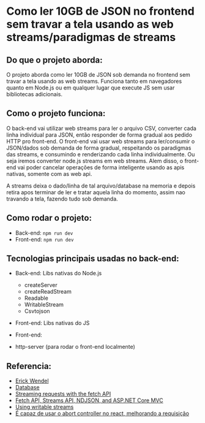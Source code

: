 # Como ler 10GB de JSON no frontend sem travar a tela usando as web streams/paradigmas de streams

## Do que o projeto aborda:

O projeto aborda como ler 10GB de JSON sob demanda no frontend sem travar a tela usando as web streams. Funciona tanto em navegadores quanto em Node.js ou em qualquer lugar que execute JS sem usar bibliotecas adicionais.

## Como o projeto funciona:

O back-end vai utilizar web streams para ler o arquivo CSV, converter cada linha individual para JSON, então responder de forma gradual aos pedido HTTP pro front-end. O front-end vai usar web streams para ler/consumir o JSON/dados sob demanda de forma gradual, respeitando os paradigmas das streams, e consumindo e renderizando cada linha individualmente. Ou seja iremos converter node.js streams em web streams. Alem disso, o front-end vai poder cancelar operações de forma inteligente usando as apis nativas, somente com as web api. 

A streams deixa o dado/linha de tal arquivo/database na memoria e depois retira apos terminar de ler e tratar aquela linha do momento, assim nao travando a tela, fazendo tudo sob demanda.

## Como rodar o projeto:

- Back-end: `npm run dev`
- Front-end: `npm run dev`

## Tecnologias principais usadas no back-end:

- Back-end: Libs nativas do Node.js
  - createServer
  - createReadStream
  - Readable
  - WritableStream
  - Csvtojson

- Front-end: Libs nativas do JS


- Front-end:
 - http-server (para rodar o front-end localmente)

## Referencia:

- [Erick Wendel](https://www.youtube.com/watch?v=-IpRYbL4yMk)
- [Database](https://www.kaggle.com/datasets/danielalbarracinm/list-of-anime-from-1990-to-2022?resource=download)
- [Streaming requests with the fetch API](https://developer.chrome.com/articles/fetch-streaming-requests/)
- [Fetch API, Streams API, NDJSON, and ASP.NET Core MVC](https://www.tpeczek.com/2019/10/fetch-api-streams-api-ndjson-and-aspnet.html)
- [Using writable streams](https://developer.mozilla.org/en-US/docs/Web/API/Streams_API/Using_readable_streams)
- [É capaz de usar o abort controller no react, melhorando a requisição](https://www.youtube.com/watch?v=xYC95EXsh8M)